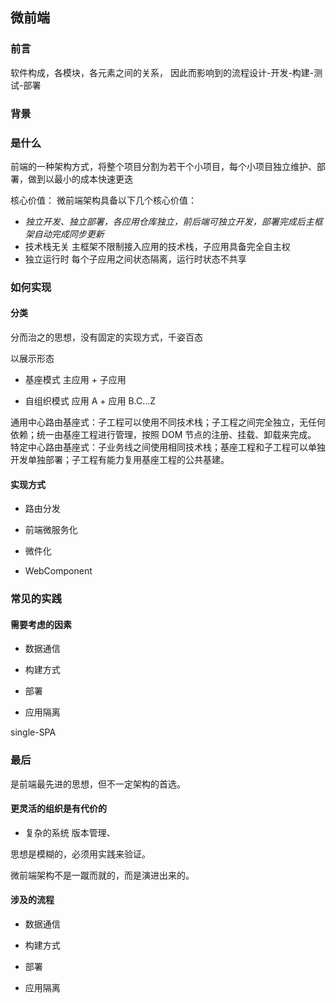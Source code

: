 ## 微前端

### 前言

软件构成，各模块，各元素之间的关系，
因此而影响到的流程设计-开发-构建-测试-部署

### 背景

### 是什么

前端的一种架构方式，将整个项目分割为若干个小项目，每个小项目独立维护、部署，做到以最小的成本快速更迭

核心价值：
微前端架构具备以下几个核心价值：

- _独立开发、独立部署，各应用仓库独立，前后端可独立开发，部署完成后主框架自动完成同步更新_
- 技术栈无关 主框架不限制接入应用的技术栈，子应用具备完全自主权
- 独立运行时 每个子应用之间状态隔离，运行时状态不共享

### 如何实现

#### 分类

分而治之的思想，没有固定的实现方式，千姿百态

以展示形态

- 基座模式
  主应用 + 子应用

- 自组织模式
  应用 A + 应用 B.C...Z

通用中心路由基座式：子工程可以使用不同技术栈；子工程之间完全独立，无任何依赖；统一由基座工程进行管理，按照 DOM 节点的注册、挂载、卸载来完成。
特定中心路由基座式：子业务线之间使用相同技术栈；基座工程和子工程可以单独开发单独部署；子工程有能力复用基座工程的公共基建。

#### 实现方式

- 路由分发

- 前端微服务化

- 微件化

- WebComponent

### 常见的实践

#### 需要考虑的因素

- 数据通信

- 构建方式

- 部署

- 应用隔离

single-SPA

### 最后

是前端最先进的思想，但不一定架构的首选。

#### 更灵活的组织是有代价的

- 复杂的系统
  版本管理、

思想是模糊的，必须用实践来验证。

微前端架构不是一蹴而就的，而是演进出来的。

#### 涉及的流程

- 数据通信

- 构建方式

- 部署

- 应用隔离

